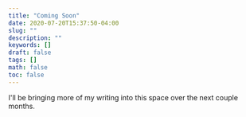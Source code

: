 ```yaml
---
title: "Coming Soon"
date: 2020-07-20T15:37:50-04:00
slug: ""
description: ""
keywords: []
draft: false
tags: []
math: false
toc: false
---
```

I'll be bringing more of my writing into this space over the next couple months.

